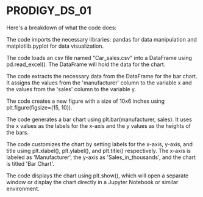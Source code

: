 # PRODIGY_DS_01
Here's a breakdown of what the code does:

The code imports the necessary libraries: pandas for data manipulation and matplotlib.pyplot for data visualization.

The code loads an csv file named "Car_sales.csv" into a DataFrame using pd.read_excel(). The DataFrame will hold the data for the chart.

The code extracts the necessary data from the DataFrame for the bar chart. It assigns the values from the 'manufacturer' column to the variable x and the values from the 'sales' column to the variable y.

The code creates a new figure with a size of 10x6 inches using plt.figure(figsize=(15, 10)).

The code generates a bar chart using plt.bar(manufacturer, sales). It uses the x values as the labels for the x-axis and the y values as the heights of the bars.

The code customizes the chart by setting labels for the x-axis, y-axis, and title using plt.xlabel(), plt.ylabel(), and plt.title() respectively. The x-axis is labeled as 'Manufacturer', the y-axis as 'Sales_in_thousands', and the chart is titled 'Bar Chart'.

The code displays the chart using plt.show(), which will open a separate window or display the chart directly in a Jupyter Notebook or similar environment.
